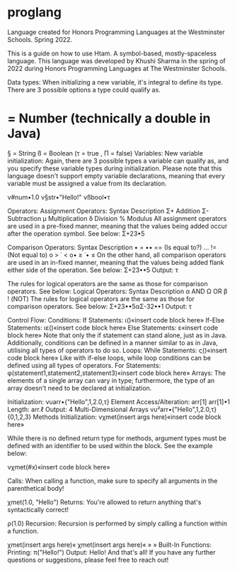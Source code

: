 # proglang
Language created for Honors Programming Languages at the Westminster Schools. Spring 2022.

This is a guide on how to use Htam.
A symbol-based, mostly-spaceless language.
This language was developed by Khushi Sharma in the spring of 2022 during Honors Programming Languages at The Westminster Schools.

Data types:
When initializing a new variable, it's integral to define its type. There are 3 possible options a type could qualify as.

# = Number (technically a double in Java)
§ = String
ß = Boolean (τ = true , Π = false)
Variables:
New variable initialization:
Again, there are 3 possible types a variable can qualify as, and you specify these variable types during initialization. Please note that this language doesn't support empty variable declarations, meaning that every variable must be assigned a value from its declaration.


ν#num•1.0
ν§str•"Hello!"
νßbool•τ

Operators:
Assignment Operators:
Syntax	Description
Σ+	Addition
Σ-	Subtraction
μ	Multiplication
δ	Division
%	Modulus
All assignment operators are used in a pre-fixed manner, meaning that the values being added occur after the operation symbol.
See below:
Σ+23•5

Comparison Operators:
Syntax	Description
•	=
••	== (Is equal to?)
…	!= (Not equal to)
ο	>
˙	<
ο•	≥
˙•	≤
On the other hand, all comparison operators are used in an in-fixed manner, meaning that the values being added flank either side of the operation.
See below:
Σ+23••5 Output: τ

The rules for logical operators are the same as those for comparison operators.
See below:
Logical Operators:
Syntax	Description
α	AND
Ω	OR
β	! (NOT)
The rules for logical operators are the same as those for comparison operators.
See below:
Σ+23••5αΣ-32••1 Output: τ

Control Flow:
Conditions:
If Statements:
ι()«insert code block here»
If-Else Statements:
ιε()«insert code block here»
Else Statements:
ε«insert code block here»
Note that only the if statement can stand alone, just as in Java.
Additionally, conditions can be defined in a manner similar to as in Java, utilising all types of operators to do so.
Loops:
While Statements:
ς()«insert code block here»
Like with if-else loops, while loop conditions can be defined using all types of operators.
For Statements:
φ(statement1,statement2,statement3)«insert code block here»
Arrays:
The elements of a single array can vary in type; furthermore, the type of an array doesn't need to be declared at initialization.

Initialization:
ּνυarr•{"Hello",1,2.0,τ}
Element Access/Alteration:
ּarr[1]
arr[1]•1
Length:
arr.ℓ
Output: 4
Multi-Dimensional Arrays
νυ²arr•{"Hello",1,2.0,τ}{0,1,2,3}
Methods
Initialization:
νχmet(insert args here)«insert code block here»

While there is no defined return type for methods, argument types must be defined with an identifier to be used within the block. See the example below:

νχmet(#x)«insert code block here»

Calls:
When calling a function, make sure to specify all arguments in the parenthetical body!

χmet(1.0, "Hello")
Returns:
You're allowed to return anything that's syntactically correct!

ρ(1.0)
Recursion:
Recursion is performed by simply calling a function within a function.

χmet(insert args here)«
    χmet(insert args here)«
      »
  »
Built-In Functions:
Printing:
π("Hello!")
Output: Hello!
And that's all! If you have any further questions or suggestions, please feel free to reach out!
